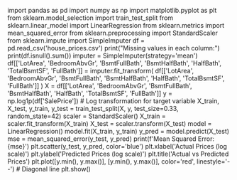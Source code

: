  import pandas as pd
import numpy as np
import matplotlib.pyplot as plt
from sklearn.model_selection import train_test_split
from sklearn.linear_model import LinearRegression
from sklearn.metrics import mean_squared_error
from sklearn.preprocessing import StandardScaler
from sklearn.impute import SimpleImputer
df = pd.read_csv('house_prices.csv')
print("Missing values in each column:")
print(df.isnull().sum())
imputer = SimpleImputer(strategy='mean')
df[['LotArea', 'BedroomAbvGr', 'BsmtFullBath', 'BsmtHalfBath', 'HalfBath', 'TotalBsmtSF', 'FullBath']] = imputer.fit_transform(
    df[['LotArea', 'BedroomAbvGr', 'BsmtFullBath', 'BsmtHalfBath', 'HalfBath', 'TotalBsmtSF', 'FullBath']]
)
X = df[['LotArea', 'BedroomAbvGr', 'BsmtFullBath', 'BsmtHalfBath', 'HalfBath', 'TotalBsmtSF', 'FullBath']]
y = np.log1p(df['SalePrice'])  # Log transformation for target variable
X_train, X_test, y_train, y_test = train_test_split(X, y, test_size=0.33, random_state=42)
scaler = StandardScaler()
X_train = scaler.fit_transform(X_train)
X_test = scaler.transform(X_test)
model = LinearRegression()
model.fit(X_train, y_train)
y_pred = model.predict(X_test)
mse = mean_squared_error(y_test, y_pred)
print(f'Mean Squared Error: {mse}')
plt.scatter(y_test, y_pred, color='blue')
plt.xlabel('Actual Prices (log scale)')
plt.ylabel('Predicted Prices (log scale)')
plt.title('Actual vs Predicted Prices')
plt.plot([y.min(), y.max()], [y.min(), y.max()], color='red', linestyle='--')  # Diagonal line
plt.show()
